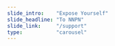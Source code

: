 ```yaml
---
slide_intro:    "Expose Yourself"
slide_headline: "To NNPN"
slide_link:     "/support"
type:           "carousel"
---
```

